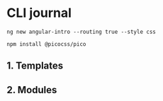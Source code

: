 # CLI journal

```
ng new angular-intro --routing true --style css

npm install @picocss/pico

```

## 1. Templates

## 2. Modules

```bash

```

